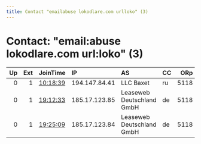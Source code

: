 ```yaml
---
title: Contact "emailabuse lokodlare.com urlloko" (3)
---
```


# Contact: "email:abuse lokodlare.com url:loko" (3)

|   Up |   Ext | JoinTime                                                                                              | IP            | AS                        | CC   |   ORp |   Dirp | OS    | Version   | Nickname          |   eFamMembers |
|-----:|------:|:------------------------------------------------------------------------------------------------------|:--------------|:--------------------------|:-----|------:|-------:|:------|:----------|:------------------|--------------:|
|    0 |     1 | [10:18:39](https://nusenu.github.io/OrNetStats/w/relay/EE4B245776D811B43E620F8AE3E3CFDF53A207D9.html) | 194.147.84.41 | LLC Baxet                 | ru   |  5118 |      0 | Linux | 0.4.6.8   | justRUPXicebeer01 |             1 |
|    0 |     1 | [19:12:33](https://nusenu.github.io/OrNetStats/w/relay/D75510F5C9F356554AA47B3FB2283DA479B47574.html) | 185.17.123.85 | Leaseweb Deutschland GmbH | de   |  5118 |      0 | Linux | 0.4.6.8   | rusDEXicebeer06   |             1 |
|    0 |     1 | [19:25:09](https://nusenu.github.io/OrNetStats/w/relay/08B2A5DC1895433BBFBD4B3ED609A0B3B1B613E2.html) | 185.17.123.84 | Leaseweb Deutschland GmbH | de   |  5118 |      0 | Linux | 0.4.6.8   | rusDEXicebeer07   |             1 |
